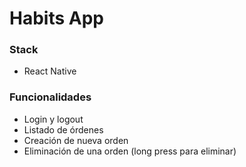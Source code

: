 # Habits App

### Stack
- React Native

### Funcionalidades
- Login y logout
- Listado de órdenes
- Creación de nueva orden
- Eliminación de una orden (long press para eliminar)
